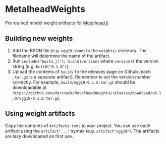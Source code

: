 # MetalheadWeights

Pre-trained model weight artifacts for [Metalhead.jl](https://github.com/FluxML/Metalhead.jl).

## Building new weights

1. Add the BSON file (e.g. `vgg19.bson`) to the `weights/` directory. The filename will determine the name of the artifact.
2. Run `include("build.jl"); build(version)` where `version` is the version string (e.g. `build("0.1.0")`).
3. Upload the contents of `build/` to the releases page on Github (each `.tar.gz` is a separate artifact). Remember to set the version number correctly. For example, `build/vgg19-0.1.0.tar.gz` should be downloadable at `https://github.com/darsnack/MetalheadWeights/releases/download/v0.1.0/vgg19-0.1.0.tar.gz`.

## Using weight artifacts

Copy the contents of `Artifacts.toml` to your project. You can use each artifact using the `artifact"..."` syntax (e.g. `artifact"vgg19"`). The artifacts are lazy downloaded on first use.